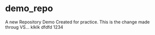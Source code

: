 # demo_repo
A new Repository Demo
Created for practice.
This is the change made throug VS...
klklk
dfdfd
1234
